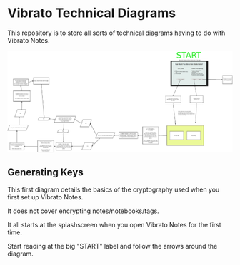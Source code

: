 # Vibrato Technical Diagrams

This repository is to store all sorts of technical diagrams having to do with Vibrato Notes.

![Generatives Keys](generating-keys.png)

## Generating Keys

This first diagram details the basics of the cryptography used when you first set up Vibrato Notes.

It does not cover encrypting notes/notebooks/tags.

It all starts at the splashscreen when you open Vibrato Notes for the first time.

Start reading at the big "START" label and follow the arrows around the diagram.
